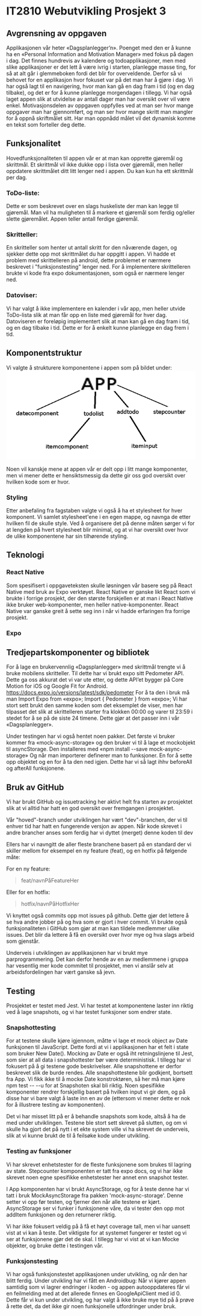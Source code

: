 # IT2810 Webutvikling Prosjekt 3

## Avgrensning av oppgaven
Applikasjonen vår heter «Dagsplanlegger’n». Poenget med den er å kunne ha en «Personal Information and Motivation Manager» med fokus på dagen i dag. Det finnes hundrevis av kalendere og todoapplikasjoner, men med slike applikasjoner er det lett å være ivrig i starten, planlegge masse ting, for så at alt går i glemmeboken fordi det blir for overveldende. Derfor så vi behovet for en applikasjon hvor fokuset var på det man har å gjøre i dag. Vi har også lagt til en navigering, hvor man kan gå en dag fram i tid (og en dag tilbake), og det er for å kunne planlegge morgendagen i tillegg. Vi har også laget appen slik at utvidelse av antall dager man har oversikt over vil være enkel. Motivasjonsdelen av oppgaven oppfylles ved at man ser hvor mange oppgaver man har gjennomført, og man ser hvor mange skritt man mangler for å oppnå skriftmålet sitt. Har man oppnådd målet vil det dynamisk komme en tekst som forteller deg dette.

## Funksjonalitet
Hovedfunksjonaliteten til appen vår er at man kan opprette gjøremål og skrittmål. Et skrittmål vil ikke dukke opp i lista over gjøremål, men heller oppdatere skrittmålet ditt litt lenger ned i appen. Du kan kun ha ett skrittmål per dag.

### ToDo-liste:
Dette er som beskrevet over en slags huskeliste der man kan legge til gjøremål. Man vil ha muligheten til å markere et gjøremål som ferdig og/eller slette gjøremålet. Appen teller antall ferdige gjøremål.

### Skritteller:
En skritteller som henter ut antall skritt for den nåværende dagen, og sjekker dette opp mot skrittmålet du har oppgitt i appen. Vi hadde et problem med skrittelleren på android, dette problemet er nærmere beskrevet i "funksjonstesting" lenger ned. For å implementere skrittelleren brukte vi kode fra expo dokumentasjonen, som også er nærmere lenger ned.

### Datoviser:
Vi har valgt å ikke implementere en kalender i vår app, men heller utvide ToDo-lista slik at man får opp en liste med gjøremål for hver dag. Datoviseren er foreløpig implementert slik at man kan gå en dag fram i tid, og en dag tilbake i tid. Dette er for å enkelt kunne planlegge en dag frem i tid.

## Komponentstruktur
Vi valgte å strukturere komponentene i appen som på bildet under:
![Komponentstrukturen](Componentstructure.PNG)

Noen vil kanskje mene at appen vår er delt opp i litt mange komponenter, men vi mener dette er hensiktsmessig da dette gir oss god oversikt over hvilken kode som er hvor.

### Styling
Etter anbefaling fra fagstaben valgte vi også å ha et stylesheet for hver komponent. Vi samlet stylesheet'ene i en egen mappe, og navnga de etter hvilken fil de skulle style. Ved å organisere det på denne måten sørger vi for at lengden på hvert stylesheet blir minimal, og at vi har oversikt over hvor de ulike komponentene har sin tilhørende styling.

## Teknologi

### React Native

Som spesifisert i oppgaveteksten skulle løsningen vår basere seg på React Native med bruk av Expo verktøyet. React Native er ganske likt React som vi brukte i forrige prosjekt, der den største forskjellen er at man i React Native ikke bruker web-komponenter, men heller native-komponenter. React Native var ganske greit å sette seg inn i når vi hadde erfaringen fra forrige prosjekt.

### Expo

## Tredjepartskomponenter og bibliotek
For å lage en brukervennlig «Dagsplanlegger» med skrittmål trengte vi å bruke mobilens skritteller. Til dette har vi brukt expo sitt Pedometer API. Dette ga oss akkurat det vi var ute etter, og dette API’et bygger på Core Motion for iOS og Google Fit for Android.
https://docs.expo.io/versions/latest/sdk/pedometer
For å ta den i bruk må man 
Import Expo from «expo»;
Import { Pedometer } from «expo»;
Vi har stort sett brukt den samme koden som det eksemplet de viser, men har tilpasset det slik at skrittelleren starter fra klokken 00:00 og varer til 23:59 i stedet for å se på de siste 24 timene. Dette gjør at det passer inn i vår «Dagsplanlegger».

Under testingen har vi også hentet noen pakker.
Det første vi bruker kommer fra «mock-async-storage» og den bruker vi til å lage et mockobjekt til asyncStorage. 
Den installeres med «npm install --save mock-async-storage»
Og når man importerer definerer man to funksjoner. En for å sette opp objektet og en for å ta den ned igjen. Dette har vi så lagt ihhv beforeAll og afterAll funksjonene.


## Bruk av GitHub
Vi har brukt GitHub og issuetracking her aktivt helt fra starten av prosjektet slik at vi alltid har hatt en god oversikt over fremgangen i prosjektet.

Vår "hoved"-branch under utviklingen har vært "dev"-branchen, der vi til enhver tid har hatt en fungerende versjon av appen. Når kode skrevet i andre brancher anses som ferdig har vi dyttet (merget) denne koden til dev

Ellers har vi navngitt de aller fleste branchene basert på en standard der vi skiller mellom for eksempel en ny feature (feat), og en hotfix på følgende måte:

For en ny feature:

> feat/navnPåFeatureHer

Eller for en hotfix:

> hotfix/navnPåHotfixHer

Vi knyttet også commits opp mot issues på github. Dette gjør det lettere å se hva andre jobber på og hva som er gjort i hver commit. Vi brukte også funksjonaliteten i GitHub som gjør at man kan tildele medlemmer ulike issues. Det blir da lettere å få en oversikt over hvor mye og hva slags arbeid som gjenstår.

Underveis i utviklingen av applikasjonen har vi brukt mye parprogrammering. Det kan derfor hende av en av medlemmene i gruppa har vesentlig mer kode commitet til prosjektet, men vi anslår selv at arbeidsfordelingen har vært ganske så jevn.

## Testing
Prosjektet er testet med Jest. Vi har testet at komponentene laster inn riktig ved å lage snapshots, og vi har testet funksjoner som endrer state.

### Snapshottesting
For at testene skulle kjøre igjennom, måtte vi lage et mock object av Date funksjonen til JavaScript. Dette fordi at vi i applikasjonen har et felt i state som bruker New Date(). Mocking av Date er også iht retningslinjene til Jest, som sier at all data i snapshottester bør være deterministisk.
I tillegg har vi fokusert på å gi testene gode beskrivelser. Alle snapshottene er derfor beskrevet slik de burde rendes.
Alle snapshottestene blir godkjent, bortsett fra App. Vi fikk ikke til å mocke Date konstroktøren, så her må man kjøre npm test -- --u for at Snapshoten skal bli riktig. Noen spesifikke komponenter rendrer forskjellig basert på hvilken input vi gir dem, og på disse har vi bare valgt å laste inn en av de (ettersom vi mener dette er nok for å illustrere testing av komponenten).

Det vi har misset litt på er å behandle snapshots som kode, altså å ha de med under utviklingen. Testene ble stort sett skrevet på slutten, og om vi skulle ha gjort det på nytt i et ekte system ville vi ha skrevet de underveis, slik at vi kunne brukt de til å feilsøke kode under utvikling.

### Testing av funksjoner
Vi har skrevet enhetstester for de fleste funksjonene som brukes til lagring av state.
Stepcounter komponenten er tatt fra expo docs, og vi har ikke skrevet noen egne spesifikke enhetstester her annet enn snapshot tester.

I App komponenten har vi brukt AsyncStorage, og for å teste denne har vi tatt i bruk MockAsyncStorage fra pakken 'mock-async-storage'. Denne setter vi opp før testen, og fjerner den når alle testene er kjørt. AsyncStorage ser vi funker i funksjonene våre, da vi tester den opp mot addItem funksjonen og den returnerer riktig.

Vi har ikke fokusert veldig på å få et høyt coverage tall, men vi har uansett vist at vi kan å teste. Det viktigste for at systemet fungerer er testet og vi ser at funksjonene gjør det de skal. I tillegg har vi vist at vi kan Mocke objekter, og bruke dette i testingen vår.

### Funksjonstesting
Vi har også funksjonstestet applikasjonen under utvikling, og når den har blitt ferdig.
Under utvikling har vi fått en Androidbug:
Når vi kjører appen samtidig som vi lagrer endringer i koden - og appen autooppdateres får vi en feilmelding med at det allerede finnes en GoogleApiClient med id 0. Dette får vi kun under utvikling, og har valgt å ikke bruke mye tid på å prøve å rette det, da det ikke gir noen funksjonelle utfordringer under bruk.
